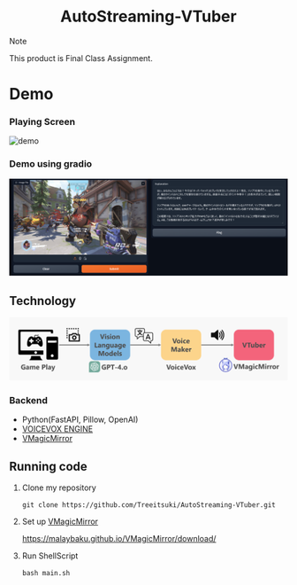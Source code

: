 <div align="center">
<h1>
    <br>
    AutoStreaming-VTuber
    <br>
</h1>

</div>

> [!NOTE]
> This product is Final Class Assignment.

# Demo
### Playing Screen
![demo](./images/demo.png)

### Demo using gradio
![gradio](./images/gradio.png)

## Technology
![teaser](./images/teaser.png)
### Backend
- Python(FastAPI, Pillow, OpenAI)
- [VOICEVOX ENGINE](https://github.com/VOICEVOX/voicevox_engine)
- [VMagicMirror](https://github.com/malaybaku/VMagicMirror)

## Running code
1. Clone my repository
    ```
    git clone https://github.com/Treeitsuki/AutoStreaming-VTuber.git
    ```
1. Set up [VMagicMirror](https://malaybaku.github.io/VMagicMirror/)

    https://malaybaku.github.io/VMagicMirror/download/

1. Run ShellScript
    ```
    bash main.sh
    ```


